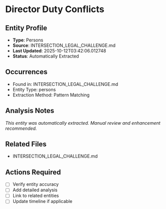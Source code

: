 # Director Duty Conflicts

## Entity Profile
- **Type**: Persons
- **Source**: INTERSECTION_LEGAL_CHALLENGE.md
- **Last Updated**: 2025-10-12T03:42:06.012748
- **Status**: Automatically Extracted

## Occurrences
- Found in: INTERSECTION_LEGAL_CHALLENGE.md
- Entity Type: persons
- Extraction Method: Pattern Matching

## Analysis Notes
*This entity was automatically extracted. Manual review and enhancement recommended.*

## Related Files
- INTERSECTION_LEGAL_CHALLENGE.md

## Actions Required
- [ ] Verify entity accuracy
- [ ] Add detailed analysis
- [ ] Link to related entities
- [ ] Update timeline if applicable
